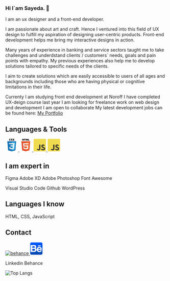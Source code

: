 ### Hi I`am Sayeda. 👋
I am an ux designer and a front-end developer. 

I am passionate about art and craft. Hence I ventured into this field of UX design to fulfill my aspiration of designing user-centric products. Front-end development helps me bring my interactive designs in action.

Many years of experience in banking and service sectors taught me to take challenges and underdstand clients´/ customers´ needs, goals and pain points with empathy. My previous experiences also help me to develop solutions tailored to specific needs of the clients.

I aim to create solutions which are easily accessible to users of all ages and backgrounds including those who are having physical or cognitive limitations in their life.


Currenty I am studying front end development at Noroff
I have completed UX-deign course last year
I am looking for freelance work on web design and development
I am open to collaborate
My latest development jobs can be found here: 
<a href="">My Portfolio</a>

## Languages & Tools


  <p align="left"> <a href="https://www.w3schools.com/css/" target="_blank"> <img src="https://raw.githubusercontent.com/devicons/devicon/master/icons/css3/css3-original-wordmark.svg" alt="css3" width="40" height="40"/> </a>  <a href="https://www.w3.org/html/" target="_blank"> <img src="https://raw.githubusercontent.com/devicons/devicon/master/icons/html5/html5-original-wordmark.svg" alt="html5" width="40" height="40"/> </a> <a href="https://developer.mozilla.org/en-US/docs/Web/JavaScript" target="_blank"> <img src="https://raw.githubusercontent.com/devicons/devicon/master/icons/javascript/javascript-original.svg" alt="javascript" width="40" height="40"/> </a> <a href="https://code.visualstudio.com/" target="_blank"> <img src="https://raw.githubusercontent.com/devicons/devicon/master/icons/javascript/javascript-original.svg" alt="javascript" width="40" height="40"/> </a> 
</details>

## I am expert in 
Figma
Adobe XD
Adobe Photoshop
Font Awesome 

Visual Studio Code
Github
WordPress

## Languages I know
HTML, CSS, JavaScript

## Contact 
<a href="https://www.linkedin.com/in/sayeda-chattopadhyay-7b33ba156/" target="_blank"> <img src="https://user-images.githubusercontent.com/83353551/195984318-dc867bbc-1288-4872-ba34-e6a4a7700535.png" alt="behance" width="40" height="40"/> </a> <a href="https://www.behance.net/gallery/111339401/UX-Portfolio" target="_blank"> <img src="https://github.com/devicons/devicon/blob/master/icons/behance/behance-original.svg" alt="behance" width="40" height="40"/> </a>

Linkedin Behance



![Top Langs](https://github-readme-stats.vercel.app/api/top-langs/?username=sayeda-chattopadhyay&langs_count=5)




